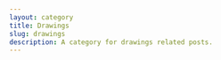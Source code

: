 ```yaml
---
layout: category
title: Drawings
slug: drawings
description: A category for drawings related posts.
---
```

